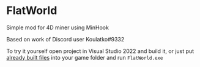 # FlatWorld

Simple mod for 4D miner using MinHook  

Based on work of Discord user Koulatko#9332

To try it yourself open project in Visual Studio 2022 and build it, or just put [already built files](https://github.com/JeanSummers/4DMiner-FlatWorld/releases/tag/build) into your game folder and run `FlatWorld.exe`

